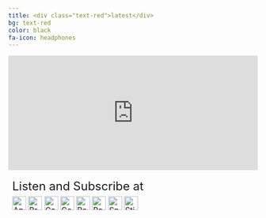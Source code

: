 ```yaml
---
title: <div class="text-red">latest</div>
bg: text-red
color: black
fa-icon: headphones
---
```


<style>
  table {
    border-collapse:separate;
    border-spacing: 0 0px;
  }
  .LASText {
    font-size: 150%;
  }
</style>

<iframe src="https://open.spotify.com/embed-podcast/show/1hEib3bJUpyRLeyXptw7hK" width="100%" height="232" frameborder="0" allowtransparency="true" allow="encrypted-media"></iframe>

<table>
  <tr>
    <td>
      <div class="LASText">Listen and Subscribe at</div>
    </td>
  </tr>
  <tr>
    <td>
    <a href="https://podcasts.apple.com/us/podcast/best-puckin-hockey-podcast/id1583011115" target="_blank"><img src="https://d12xoj7p9moygp.cloudfront.net/images/podcast/logo-square/006/apple_podcasts.png" srcset="https://d12xoj7p9moygp.cloudfront.net/images/podcast/logo-square/006/apple_podcasts.png 1x, https://d12xoj7p9moygp.cloudfront.net/images/podcast/logo-square/006/apple_podcasts@2x.png 2x" alt="Apple Podcasts Logo" height="28" width="28"></a> <a href="https://www.breaker.audio/best-puckin-hockey-podcast" target="_blank"><img src="https://d12xoj7p9moygp.cloudfront.net/images/podcast/logo-square/006/breaker.png" srcset="https://d12xoj7p9moygp.cloudfront.net/images/podcast/logo-square/006/breaker.png 1x, https://d12xoj7p9moygp.cloudfront.net/images/podcast/logo-square/006/breaker@2x.png 2x" alt="Breaker Logo" height="28" width="28"></a> <a href="https://castbox.fm/channel/Best-Puckin'-Hockey-Podcast-id4537825?country=us" target="_blank"><img src="https://d12xoj7p9moygp.cloudfront.net/images/podcast/logo-square/006/castbox.png" srcset="https://d12xoj7p9moygp.cloudfront.net/images/podcast/logo-square/006/castbox.png 1x, https://d12xoj7p9moygp.cloudfront.net/images/podcast/logo-square/006/castbox@2x.png 2x" alt="Castbox Logo" height="28" width="28"></a> <a href="https://www.google.com/podcasts?feed=aHR0cHM6Ly9hbmNob3IuZm0vcy82NWU5M2JjMC9wb2RjYXN0L3Jzcw==" target="_blank"><img src="https://d12xoj7p9moygp.cloudfront.net/images/podcast/logo-square/006/google_podcasts.png" srcset="https://d12xoj7p9moygp.cloudfront.net/images/podcast/logo-square/006/google_podcasts.png 1x, https://d12xoj7p9moygp.cloudfront.net/images/podcast/logo-square/006/google_podcasts@2x.png 2x" alt="Google Podcasts Logo" height="28" width="28"></a> <a href="https://pca.st/sfy9dtor" target="_blank"><img src="https://d12xoj7p9moygp.cloudfront.net/images/podcast/logo-square/006/pocket_casts.png" srcset="https://d12xoj7p9moygp.cloudfront.net/images/podcast/logo-square/006/pocket_casts.png 1x, https://d12xoj7p9moygp.cloudfront.net/images/podcast/logo-square/006/pocket_casts@2x.png 2x" alt="Pocket Casts Logo" height="28" width="28"></a> <a href="https://radiopublic.com/best-puckin-hockey-podcast-Wer74V" target="_blank"><img src="https://d12xoj7p9moygp.cloudfront.net/images/podcast/logo-square/006/radiopublic.png" srcset="https://d12xoj7p9moygp.cloudfront.net/images/podcast/logo-square/006/radiopublic.png 1x, https://d12xoj7p9moygp.cloudfront.net/images/podcast/logo-square/006/radiopublic@2x.png 2x" alt="RadioPublic Logo" height="28" width="28"></a>  <a href="https://open.spotify.com/show/1hEib3bJUpyRLeyXptw7hK" target="_blank"><img src="https://d12xoj7p9moygp.cloudfront.net/images/podcast/logo-square/006/spotify.png" srcset="https://d12xoj7p9moygp.cloudfront.net/images/podcast/logo-square/006/spotify.png 1x, https://d12xoj7p9moygp.cloudfront.net/images/podcast/logo-square/006/spotify@2x.png 2x" alt="Spotify Logo" height="28" width="28"></a> <a href="https://www.stitcher.com/podcast/best-puckin-hockey-podcast" target="_blank"><img src="https://d12xoj7p9moygp.cloudfront.net/images/podcast/logo-square/006/stitcher_dark.png" srcset="https://d12xoj7p9moygp.cloudfront.net/images/podcast/logo-square/006/stitcher_dark.png 1x, https://d12xoj7p9moygp.cloudfront.net/images/podcast/logo-square/006/stitcher_dark@2x.png 2x" alt="Stitcher Logo" height="28" width="28"></a>
    </td>
  </tr>
</table>
